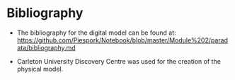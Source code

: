 # Bibliography

- The bibliography for the digital model can be found at: https://github.com/Piespork/Notebook/blob/master/Module%202/paradata/bibliography.md

- Carleton University Discovery Centre was used for the creation of the physical model. 
